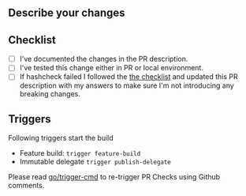 ## Describe your changes

## Checklist
- [ ] I've documented the changes in the PR description.
- [ ] I've tested this change either in PR or local environment.
- [ ] If hashcheck failed I followed the [the checklist](https://harness.atlassian.net/wiki/spaces/DEL/pages/21016838831/PR+Codebasehash+Check+merge+checklist) and updated this PR description with my answers to make sure I'm not introducing any breaking changes.

## Triggers
Following triggers start the build
- Feature build: `trigger feature-build`
- Immutable delegate `trigger publish-delegate`

Please read [go/trigger-cmd](https://harness.atlassian.net/wiki/spaces/BT/pages/21082441647/PR+Checks) to re-trigger PR Checks using Github comments.
